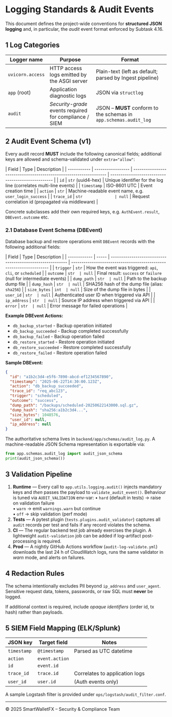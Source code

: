 # Logging Standards & Audit Events

This document defines the project-wide conventions for **structured JSON logging** and, in particular, the _audit_ event format enforced by Subtask 4.16.

## 1 Log Categories

| Logger name      | Purpose                                                | Format                                                            |
| ---------------- | ------------------------------------------------------ | ----------------------------------------------------------------- |
| `uvicorn.access` | HTTP access logs emitted by the ASGI server            | Plain-text (left as default; parsed by Ingest pipeline)           |
| `app` (root)     | Application diagnostic logs                            | JSON via `structlog`                                              |
| `audit`          | _Security-grade_ events required for compliance / SIEM | JSON – **MUST** conform to the schemas in `app.schemas.audit_log` |

## 2 Audit Event Schema (v1)

Every audit record **MUST** include the following canonical fields; additional keys are allowed and schema-validated under `extra="allow"`:

| Field       | Type              | Description                                                       |
| ----------- | ----------------- | ----------------------------------------------------------------- | -------------------------------------------------- |
| `id`        | `str` (uuid4-hex) | Unique identifier for the log line (correlates multi-line events) |
| `timestamp` | ISO-8601 UTC      | Event creation time                                               |
| `action`    | `str`             | Machine-readable event name, e.g. `user_login_success`            |
| `trace_id`  | `str              | null`                                                             | Request correlation id (propagated via middleware) |

Concrete subclasses add their own required keys, e.g. `AuthEvent.result`, `DBEvent.outcome` etc.

### 2.1 Database Event Schema (DBEvent)

Database backup and restore operations emit `DBEvent` records with the following additional fields:

| Field        | Type  | Description                                               |
| ------------ | ----- | --------------------------------------------------------- | ------------------------------------------------------------------- |
| `trigger`    | `str` | How the event was triggered: `api`, `cli`, or `scheduled` |
| `outcome`    | `str  | null`                                                     | Final result: `success` or `failure` (null for intermediate events) |
| `dump_path`  | `str  | null`                                                     | Path to the backup dump file                                        |
| `dump_hash`  | `str  | null`                                                     | SHA256 hash of the dump file (alias: `sha256`)                      |
| `size_bytes` | `int  | null`                                                     | Size of the dump file in bytes                                      |
| `user_id`    | `str  | null`                                                     | Authenticated user ID when triggered via API                        |
| `ip_address` | `str  | null`                                                     | Source IP address when triggered via API                            |
| `error`      | `str  | null`                                                     | Error message for failed operations                                 |

**Example DBEvent Actions:**

- `db_backup_started` - Backup operation initiated
- `db_backup_succeeded` - Backup completed successfully
- `db_backup_failed` - Backup operation failed
- `db_restore_started` - Restore operation initiated
- `db_restore_succeeded` - Restore completed successfully
- `db_restore_failed` - Restore operation failed

**Sample DBEvent:**

```json
{
  "id": "a1b2c3d4-e5f6-7890-abcd-ef1234567890",
  "timestamp": "2025-06-22T14:30:00.123Z",
  "action": "db_backup_succeeded",
  "trace_id": "req_abc123",
  "trigger": "scheduled",
  "outcome": "success",
  "dump_path": "/backups/scheduled-20250622143000.sql.gz",
  "dump_hash": "sha256:a1b2c3d4...",
  "size_bytes": 1048576,
  "user_id": null,
  "ip_address": null
}
```

The authoritative schema lives in `backend/app/schemas/audit_log.py`. A machine-readable JSON Schema representation is exportable via:

```python
from app.schemas.audit_log import audit_json_schema
print(audit_json_schema())
```

## 3 Validation Pipeline

1. **Runtime** — Every call to `app.utils.logging.audit()` injects mandatory keys and _then_ passes the payload to `validate_audit_event()`. Behaviour is tuned via `AUDIT_VALIDATION` env-var:
   • `hard` (default in tests) → raise on validation failure  
   • `warn` → emit `warnings.warn` but continue  
   • `off` → skip validation (perf mode)
2. **Tests** — A pytest plugin (`tests.plugins.audit_validator`) captures all `audit` records per test and fails if any record violates the schema.
3. **CI** — The regular backend test job already exercises the plugin. A lightweight `audit-validation` job can be added if log-artifact post-processing is required.
4. **Prod** — A nightly GitHub Actions workflow (`audit-log-validate.yml`) downloads the last 24 h of CloudWatch logs, runs the same validator in _warn_ mode, and alerts on failures.

## 4 Redaction Rules

The schema intentionally excludes PII beyond `ip_address` and `user_agent`. Sensitive request data, tokens, passwords, or raw SQL must **never** be logged.

If additional context is required, include _opaque identifiers_ (order id, tx hash) rather than payloads.

## 5 SIEM Field Mapping (ELK/Splunk)

| JSON key    | Target field   | Notes                          |
| ----------- | -------------- | ------------------------------ |
| `timestamp` | `@timestamp`   | Parsed as UTC datetime         |
| `action`    | `event.action` |                                |
| `id`        | `event.id`     |                                |
| `trace_id`  | `trace.id`     | Correlates to application logs |
| `user_id`   | `user.id`      | (Auth events only)             |

A sample Logstash filter is provided under `ops/logstash/audit_filter.conf`.

---

© 2025 SmartWalletFX – Security & Compliance Team
